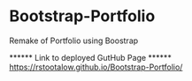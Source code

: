 # Bootstrap-Portfolio
Remake of Portfolio using Boostrap

****** Link to deployed GutHub Page ******
https://rstootalow.github.io/Bootstrap-Portfolio/

